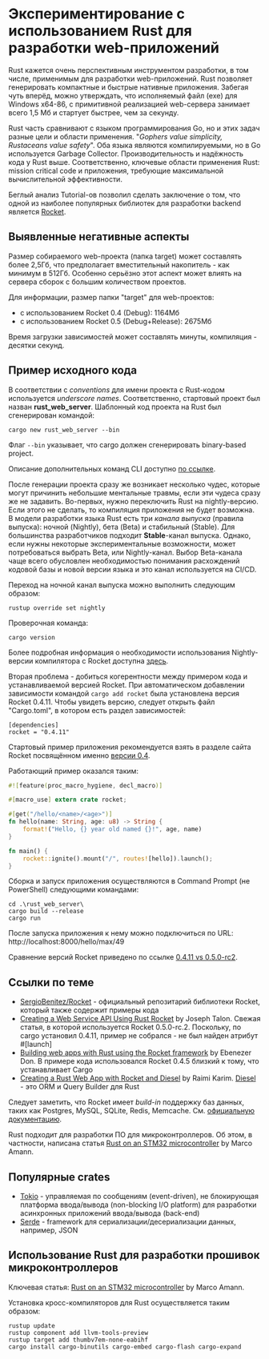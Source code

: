 # Экспериментирование с использованием Rust для разработки web-приложений

Rust кажется очень перспективным инструментом разработки, в том числе, применимым для разработки web-приложений. Rust позволяет генерировать компактные и быстрые нативные приложения. Забегая чуть вперёд, можно утверждать, что исполняемый файл (exe) для Windows x64-86, с примитивной реализацией web-сервера занимает всего 1,5 Мб и стартует быстрее, чем за секунду.

Rust часть сравнивают с языком программирования Go, но и этих задач разные цели и области применения. "_Gophers value simplicity, Rustaceans value safety_". Оба языка являются компилируемыми, но в Go используется Garbage Collector. Производительность и надёжность кода у Rust выше. Соответственно, ключевые области применения Rust: mission critical code и приложения, требующие максимальной вычислительной эффективности.

Беглый анализ Tutorial-ов позволил сделать заключение о том, что одной из наиболее популярных библиотек для разработки backend является [Rocket](https://rocket.rs/).

## Выявленные негативные аспекты

Размер собираемого web-проекта (папка target) может составлять более 2,5Гб, что предполагает вместительный накопитель - как минимум в 512Гб. Особенно серьёзно этот аспект может влиять на сервера сборок с большим количеством проектов.

Для информации, размер папки "target" для web-проектов:

- с использованием Rocket 0.4 (Debug): 1164Мб
- с использованием Rocket 0.5 (Debug+Release): 2675Мб

Время загрузки зависимостей может составлять минуты, компиляция - десятки секунд.

## Пример исходного кода

В соответствии с _conventions_ для имени проекта с Rust-кодом используется _underscore names_. Соответственно, стартовый проект был назван **rust_web_server**. Шаблонный код проекта на Rust был сгенерирован командой:

``` shell
cargo new rust_web_server --bin
```

Флаг `--bin` указывает, что cargo должен сгенерировать binary-based project.

Описание дополнительных команд CLI доступно [по ссылке](./cli.md).

После генерации проекта сразу же возникает несколько чудес, которые могут причинить небольшие ментальные травмы, если эти чудеса сразу же не задавить. Во-первых, нужно переключить Rust на nightly-версию. Если этого не сделать, то компиляция приложения не будет возможна. В модели разработки языка Rust есть три _канала выпуска_ (правила выпуска): ночной (Nightly), бета (Beta) и стабильный (Stable). Для большинства разработчиков подходит **Stable**-канал выпуска. Однако, если нужны некоторые экспериментальные возможности, может потребоваться выбрать Beta, или Nightly-канал. Выбор Beta-канала чаще всего обусловлен необходимостью понимания расхождений кодовой базы и новой версии языка и это канал используется на CI/CD.

Переход на ночной канал выпуска можно выполнить следующим образом:

``` shell
rustup override set nightly
```

Проверочная команда:

``` shell
cargo version
```

Более подробная информация о необходимости использования Nightly-версии компилятора с Rocket доступна [здесь](./nightlybuild.md).

Вторая проблема - добиться когерентности между примером кода и устанавливаемой версией Rocket. При автоматическом добавлении зависимости командой `cargo add rocket` была установлена версия Rocket 0.4.11. Чтобы увидеть версию, следует открыть файл "Cargo.toml", в котором есть раздел зависимостей:

``` cargo
[dependencies]
rocket = "0.4.11"
```

Стартовый пример приложения рекомендуется взять в разделе сайта Rocket посвящённом именно [версии 0.4](https://rocket.rs/v0.4/).

Работающий пример оказался таким:

``` rs
#![feature(proc_macro_hygiene, decl_macro)]

#[macro_use] extern crate rocket;

#[get("/hello/<name>/<age>")]
fn hello(name: String, age: u8) -> String {
    format!("Hello, {} year old named {}!", age, name)
}

fn main() {
    rocket::ignite().mount("/", routes![hello]).launch();
}
```

Сборка и запуск приложения осуществляются в Command Prompt (не PowerShell) следующими командами:

``` shell
cd .\rust_web_server\
cargo build --release
cargo run
```

После запуска приложения к нему можно подключиться по URL: http://localhost:8000/hello/max/49

Сравнение версий Rocket приведено по ссылке [0.4.11 vs 0.5.0-rc2](./rocket_versions.md).

## Ссылки по теме

- [SergioBenitez/Rocket](https://github.com/SergioBenitez/Rocket) - официальный репозитарий библиотеки Rocket, который также содержит примеры кода
- [Creating a Web Service API Using Rust Rocket](https://betterprogramming.pub/creating-a-web-server-using-rust-rocket-1e4939e582df) by Joseph Talon. Свежая статья, в которой используется Rocket 0.5.0-rc.2. Поскольку, по cargo установил 0.4.11, пример не собрался - не был найден атрибут #[launch]
- [Building web apps with Rust using the Rocket framework](https://blog.logrocket.com/rust-web-apps-using-rocket-framework/) by Ebenezer Don. В примере кода использовался Rocket 0.4.5 близкий к тому, что устанавливает Cargo
- [Creating a Rust Web App with Rocket and Diesel](https://medium.com/itnext/creating-a-rust-web-app-with-rocket-and-diesel-58f5f6cacd27) by Raimi Karim. [Diesel](https://diesel.rs/) - это ORM и Query Builder для Rust

Следует заметить, что Rocket имеет _build-in_ поддержку баз данных, таких как Postgres, MySQL, SQLite, Redis, Memcache. См. [официальную документацию](https://rocket.rs/v0.4/guide/state/#databases).

Rust подходит для разработки ПО для микроконтроллеров. Об этом, в частности, написана статья [Rust on an STM32 microcontroller](https://medium.com/digitalfrontiers/rust-on-a-stm32-microcontroller-90fac16f6342) by Marco Amann.

## Популярные crates

- [Tokio](https://crates.io/crates/tokio) - управляемая по сообщениям (event-driven), не блокирующая платформа ввода/вывода (non-blocking I/O platform) для разработки асинхронных приложений ввода/вывода (back-end)
- [Serde](https://crates.io/crates/serde) - framework для сериализации/десериализации данных, например, JSON

## Использование Rust для разработки прошивок микроконтроллеров

Ключевая статья: [Rust on an STM32 microcontroller](https://medium.com/digitalfrontiers/rust-on-a-stm32-microcontroller-90fac16f6342) by Marco Amann.

Установка кросс-компиляторов для Rust осуществляется таким образом:

``` shell
rustup update
rustup component add llvm-tools-preview
rustup target add thumbv7em-none-eabihf
cargo install cargo-binutils cargo-embed cargo-flash cargo-expand
```
